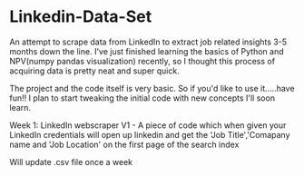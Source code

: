 # Linkedin-Data-Set
An attempt to scrape data from LinkedIn to extract job related insights 3-5 months down the line.
I've just finished learning the basics of Python and NPV(numpy pandas visualization) recently,
so I thought this process of acquiring data is pretty neat and super quick.

The project and the code itself is very basic. So if you'd like to use it.....have fun!!
I plan to start tweaking the initial code with new concepts I'll soon learn.

Week 1: LinkedIn webscraper V1
      - A piece of code which when given your LinkedIn credentials will open up linkedin and get the 'Job Title','Comapany name and 'Job Location' on the first page of the search index


Will update .csv file once a week

